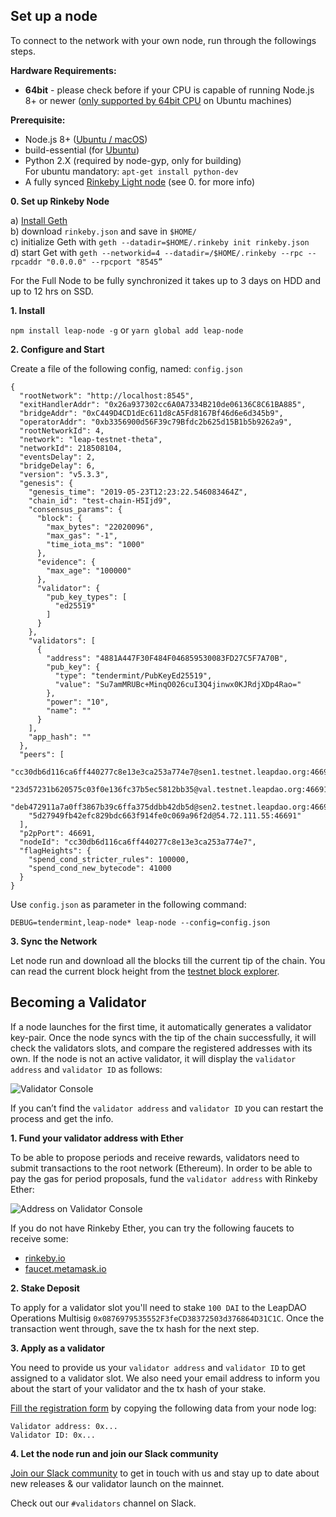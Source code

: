 ## Set up a node

To connect to the network with your own node, run through the followings steps.

**Hardware Requirements:**  

- **64bit** - please check before if your CPU is capable of running Node.js 8+ or newer ([only supported by 64bit CPU](https://github.com/nodejs/build/issues/885) on Ubuntu machines)


**Prerequisite:**

- Node.js 8+ ([Ubuntu / macOS](https://nodejs.org/en/download/))
- build-essential (for [Ubuntu](https://askubuntu.com/questions/398489/how-to-install-build-essential))
- Python 2.X (required by node-gyp, only for building)  
For ubuntu mandatory:  `apt-get install python-dev`
- A fully synced [Rinkeby Light node](https://www.rinkeby.io/#geth) (see 0. for more info)

**0. Set up Rinkeby Node**

a) [Install Geth](https://geth.ethereum.org/docs/install-and-build/installing-geth)  
b) download `rinkeby.json` and save in `$HOME/`  
c) initialize Geth with `geth --datadir=$HOME/.rinkeby init rinkeby.json`  
d) start Get with `geth --networkid=4 --datadir=/$HOME/.rinkeby --rpc --rpcaddr "0.0.0.0" --rpcport "8545”`  

For the Full Node to be fully synchronized it takes up to 3 days on HDD and up to 12 hrs on SSD.

**1. Install**

`npm install leap-node -g` or `yarn global add leap-node`


**2. Configure and Start**

Create a file of the following config, named: `config.json`
```
{
  "rootNetwork": "http://localhost:8545",
  "exitHandlerAddr": "0x26a937302cc6A0A7334B210de06136C8C61BA885",
  "bridgeAddr": "0xC449D4CD1dEc611d8cA5Fd8167Bf46d6e6d345b9",
  "operatorAddr": "0xb3356900d56F39c79Bfdc2b625d15B1b5b9262a9",
  "rootNetworkId": 4,
  "network": "leap-testnet-theta",
  "networkId": 218508104,
  "eventsDelay": 2,
  "bridgeDelay": 6,
  "version": "v5.3.3",
  "genesis": {
    "genesis_time": "2019-05-23T12:23:22.546083464Z",
    "chain_id": "test-chain-H5Ijd9",
    "consensus_params": {
      "block": {
        "max_bytes": "22020096",
        "max_gas": "-1",
        "time_iota_ms": "1000"
      },
      "evidence": {
        "max_age": "100000"
      },
      "validator": {
        "pub_key_types": [
          "ed25519"
        ]
      }
    },
    "validators": [
      {
        "address": "4881A447F30F484F046859530083FD27C5F7A70B",
        "pub_key": {
          "type": "tendermint/PubKeyEd25519",
          "value": "Su7amMRUBc+MinqO026cuI3Q4jinwx0KJRdjXDp4Rao="
        },
        "power": "10",
        "name": ""
      }
    ],
    "app_hash": ""
  },
  "peers": [
    "cc30db6d116ca6ff440277c8e13e3ca253a774e7@sen1.testnet.leapdao.org:46691",
    "23d57231b620575c03f0e136fc37b5ec5812bb35@val.testnet.leapdao.org:46691",
    "deb472911a7a0ff3867b39c6ffa375ddbb42db5d@sen2.testnet.leapdao.org:46691",
    "5d27949fb42efc829bdc663f914fe0c069a96f2d@54.72.111.55:46691"
  ],
  "p2pPort": 46691,
  "nodeId": "cc30db6d116ca6ff440277c8e13e3ca253a774e7",
  "flagHeights": {
    "spend_cond_stricter_rules": 100000,
    "spend_cond_new_bytecode": 41000
  }
}
```

Use `config.json` as parameter in the following command:

`DEBUG=tendermint,leap-node* leap-node --config=config.json`

**3. Sync the Network**

Let node run and download all the blocks till the current tip of the chain. You can read the current block height from the [testnet block explorer](https://testnet.leapdao.org/explorer).

## Becoming a Validator

If a node launches for the first time, it automatically generates a validator key-pair. Once the node syncs with the tip of the chain successfully, it will check the validators slots, and compare the registered addresses with its own. If the node is not an active validator, it will display the `validator address` and `validator ID` as follows:

![Validator Console](/img/validatorTerminal.png "values to copy from console")

If you can’t find the `validator address` and `validator ID` you can restart the process and get the info. 


**1. Fund your validator address with Ether**

To be able to propose periods and receive rewards, validators need to submit transactions to the root network (Ethereum). In order to be able to pay the gas for period proposals, fund the `validator address` with Rinkeby Ether:

![Address on Validator Console](/img/validatorTerm.png "address to copy from console")

If you do not have Rinkeby Ether, you can try the following faucets to receive some:

- [rinkeby.io](https://www.rinkeby.io/#faucet)
- [faucet.metamask.io](https://faucet.metamask.io/)  
  
**2. Stake Deposit**  

To apply for a validator slot you'll need to stake `100 DAI` to the LeapDAO Operations Multisig `0x0876979535552F3feCD38372503d376864D31C1C`. Once the transaction went through, save the tx hash for the next step.

**3. Apply as a validator**

You need to provide us your `validator address` and `validator ID` to get assigned to a validator slot. We also need your email address to inform you about the start of your validator and the tx hash of your stake.

[Fill the registration form](https://docs.google.com/forms/d/e/1FAIpQLSdQtc5LoEyWkc5-86SOLW3xK8cRNwuByC7SIrA9MdWeAiuBZw/viewform) by copying the following data from your node log:

```
Validator address: 0x...
Validator ID: 0x...
```

**4. Let the node run and join our Slack community**

[Join our Slack community](http://join.leapdao.org/) to get in touch with us and stay up to date about new releases & our validator launch on the mainnet.

Check out our `#validators` channel on Slack.
